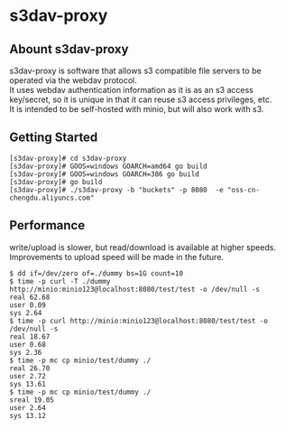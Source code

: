 # s3dav-proxy

## Abount s3dav-proxy
s3dav-proxy is software that allows s3 compatible file servers to be operated via the webdav protocol.  
It uses webdav authentication information as it is as an s3 access key/secret, so it is unique in that it can reuse s3 access privileges, etc.  
It is intended to be self-hosted with minio, but will also work with s3.

## Getting Started
```
[s3dav-proxy]# cd s3dav-proxy
[s3dav-proxy]# GOOS=windows GOARCH=amd64 go build
[s3dav-proxy]# GOOS=windows GOARCH=386 go build
[s3dav-proxy]# go build
[s3dav-proxy]# ./s3dav-proxy -b "buckets" -p 8080  -e "oss-cn-chengdu.aliyuncs.com" 
```

## Performance
write/upload is slower, but read/download is available at higher speeds.  
Improvements to upload speed will be made in the future.

```
$ dd if=/dev/zero of=./dummy bs=1G count=10
$ time -p curl -T ./dummy http://minio:minio123@localhost:8080/test/test -o /dev/null -s
real 62.68
user 0.09
sys 2.64
$ time -p curl http://minio:minio123@localhost:8080/test/test -o /dev/null -s
real 18.67
user 0.68
sys 2.36
$ time -p mc cp minio/test/dummy ./
real 26.70
user 2.72
sys 13.61
$ time -p mc cp minio/test/dummy ./
sreal 19.05
user 2.64
sys 13.12
```
